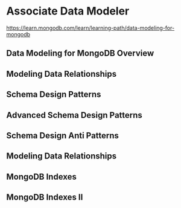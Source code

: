 # Associate Data Modeler
https://learn.mongodb.com/learn/learning-path/data-modeling-for-mongodb

## Data Modeling for MongoDB Overview

## Modeling Data Relationships

## Schema Design Patterns

## Advanced Schema Design Patterns

## Schema Design Anti Patterns

## Modeling Data Relationships

## MongoDB Indexes

## MongoDB Indexes II
